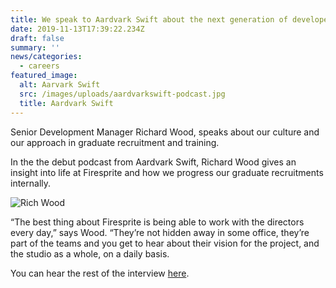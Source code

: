 ```yaml
---
title: We speak to Aardvark Swift about the next generation of developers
date: 2019-11-13T17:39:22.234Z
draft: false
summary: ''
news/categories:
  - careers
featured_image:
  alt: Aarvark Swift
  src: /images/uploads/aardvarkswift-podcast.jpg
  title: Aardvark Swift
---
```

Senior Development Manager Richard Wood, speaks about our culture and our approach in graduate recruitment and training.



In the the debut podcast from Aardvark Swift, Richard Wood gives an insight into life at Firesprite and how we progress our graduate recruitments internally.

![Rich Wood](/images/uploads/Richard-Wood-2-768x553.jpg "Rich Wood")

“The best thing about Firesprite is being able to work with the directors every day,” says Wood. “They’re not hidden away in some office, they’re part of the teams and you get to hear about their vision for the project, and the studio as a whole, on a daily basis.

You can hear the rest of the interview [here](https://aswift.com/2020/01/debut-aardvark-swift-podcast-1-richard-wood-firesprite-games/).

